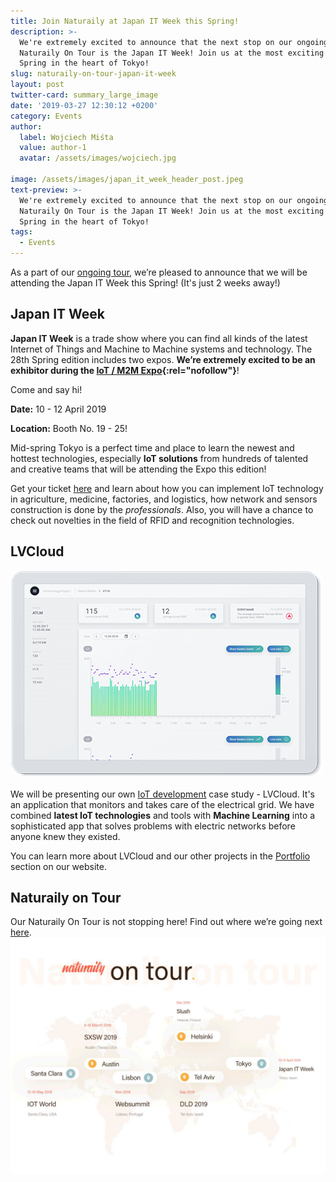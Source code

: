 ```yaml
---
title: Join Naturaily at Japan IT Week this Spring!
description: >-
  We're extremely excited to announce that the next stop on our ongoing
  Naturaily On Tour is the Japan IT Week! Join us at the most exciting Expo this
  Spring in the heart of Tokyo!
slug: naturaily-on-tour-japan-it-week
layout: post
twitter-card: summary_large_image
date: '2019-03-27 12:30:12 +0200'
category: Events
author:
  label: Wojciech Miśta
  value: author-1
  avatar: /assets/images/wojciech.jpg

image: /assets/images/japan_it_week_header_post.jpeg
text-preview: >-
  We're extremely excited to announce that the next stop on our ongoing
  Naturaily On Tour is the Japan IT Week! Join us at the most exciting Expo this
  Spring in the heart of Tokyo!
tags:
  - Events
---
```

As a part of our [ongoing tour](https://naturaily.com/on-tour), we’re pleased to announce that we will be attending the Japan IT Week this Spring! 
(It's just 2 weeks away!)

## Japan IT Week

**Japan IT Week** is a trade show where you can find all kinds of the latest Internet of Things and Machine to Machine systems and technology. The 28th Spring edition includes two expos. **We’re extremely excited to be an exhibitor during the [IoT / M2M Expo](https://www.japan-it-spring.jp/en-gb/about/iot.html){:rel="nofollow"}**!

Come and say hi!

**Date:** 10 - 12 April 2019

**Location:** Booth No. 19 - 25!

Mid-spring Tokyo is a perfect time and place to learn the newest and hottest technologies, especially **IoT solutions** from hundreds of talented and creative teams that will be attending the Expo this edition! 

Get your ticket [here](https://contact.reedexpo.co.jp/expo/DDES/?lg=en&tp=inv&ec=DDES) and learn about how you can implement IoT technology in agriculture, medicine, factories, and logistics, how network and sensors construction is done by the *professionals*. Also, you will have a chance to check out novelties in the field of RFID and recognition technologies.

## LVCloud

![LVCloud](/assets/images/lvcloud.png)

We will be presenting our own [IoT development](https://naturaily.com/project/lvcloud) case study - LVCloud. It's an application that monitors and takes care of the electrical grid. We have combined **latest IoT technologies** and tools with **Machine Learning** into a sophisticated app that solves problems with electric networks before anyone knew they existed. 

You can learn more about LVCloud and our other projects in the [Portfolio](https://naturaily.com/portfolio) section on our website. 

## Naturaily on Tour

Our Naturaily On Tour is not stopping here! Find out where we’re going next [here](https://naturaily.com/on-tour). 
![Naturaily on Tour Map](/assets/images/natu_on_tour_map.jpeg)
